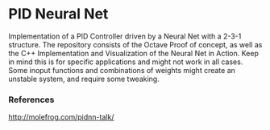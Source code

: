 # PID Neural Net

Implementation of a PID Controller driven by a Neural Net with a 2-3-1 structure. The repository consists of the Octave Proof of concept, as well as the C++ Implementation and Visualization of the Neural Net in Action. Keep in mind this is for specific applications and might not work in all cases. Some inoput functions and combinations of weights might create an unstable system, and require some tweaking.

### References

http://molefrog.com/pidnn-talk/

